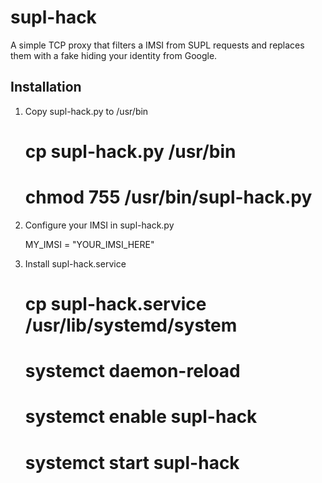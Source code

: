 # supl-hack

A simple TCP proxy that filters a IMSI from SUPL requests and replaces them with a fake hiding your identity from Google.

Installation
---

1. Copy supl-hack.py to /usr/bin

      # cp supl-hack.py /usr/bin
      # chmod 755 /usr/bin/supl-hack.py
      
1. Configure your IMSI in supl-hack.py

      MY_IMSI = "YOUR_IMSI_HERE"

1. Install supl-hack.service

      # cp supl-hack.service /usr/lib/systemd/system
      # systemct daemon-reload
      # systemct enable supl-hack
      # systemct start supl-hack
      

